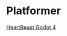 # Platformer

[HeartBeast Godot 4](https://youtube.com/playlist?list=PL9FzW-m48fn0i9GYBoTY-SI3yOBZjH1kJ&si=6g1O1yuOx5XMHO9R)
